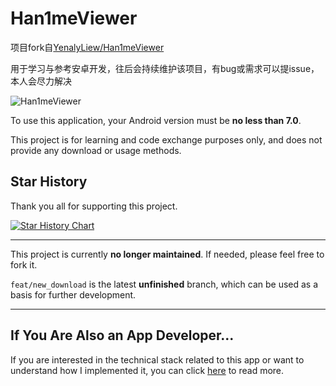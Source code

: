 # Han1meViewer

项目fork自[YenalyLiew/Han1meViewer](https://github.com/YenalyLiew/Han1meViewer)

用于学习与参考安卓开发，往后会持续维护该项目，有bug或需求可以提issue，本人会尽力解决

![Han1meViewer](https://socialify.git.ci/YenalyLiew/Han1meViewer/image?description=1&font=KoHo&forks=1&issues=1&language=1&logo=https%3A%2F%2Fgithub.com%2FYenalyLiew%2FHan1meViewer%2Fblob%2Fmaster%2Ficon%2Ficon_han1me_viewer-rurires.png%3Fraw%3Dtrue&name=1&owner=1&pattern=Plus&pulls=1&stargazers=1&theme=Dark)

To use this application, your Android version must be **no less than 7.0**.

This project is for learning and code exchange purposes only,
and does not provide any download or usage methods.

## Star History

Thank you all for supporting this project.

[![Star History Chart](https://api.star-history.com/svg?repos=YenalyLiew/Han1meViewer&type=Date)](https://star-history.com/#YenalyLiew/Han1meViewer&Date)

------

This project is currently **no longer maintained**. If needed, please feel free to fork it.

`feat/new_download` is the latest **unfinished** branch, which can be used as a basis for further
development.

------

## If You Are Also an App Developer...

If you are interested in the technical stack related to this app or want to understand how I
implemented it, you can click [here](README_TECH.md) to read more.